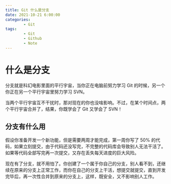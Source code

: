 ```yaml
---
title: Git 什么是分支
date: 2021-10-21 6:00:00
categories:
        - Git
tags:
        - Git
        - Github
        - Note
---
```


# 什么是分支

分支就是科幻电影里面的平行宇宙，当你正在电脑前努力学习 Git 的时候，另一个你正在另一个平行宇宙里努力学习 SVN。

当两个平行宇宙互不干扰时，那对现在的你也没啥影响。不过，在某个时间点，两个平行宇宙合并了，结果，你既学会了 Git 又学会了 SVN！

## 分支有什么用

假设你准备开发一个新功能，但是需要两周才能完成，第一周你写了 50% 的代码，如果立刻提交，由于代码还没写完，不完整的代码库会导致别人无法干活了。如果等代码全部写完再一次提交，又存在丢失每天进度的巨大风险。

现在有了分支，就不用怕了。你创建了一个属于你自己的分支，别人看不到，还继续在原来的分支上正常工作，而你在自己的分支上干活，想提交就提交，直到开发完毕后，再一次性合并到原来的分支上，这样，既安全，又不影响别人工作。

